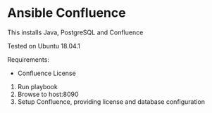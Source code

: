 # Ansible Confluence

This installs Java, PostgreSQL and Confluence

Tested on Ubuntu 18.04.1

Requirements:
- Confluence License

1. Run playbook
2. Browse to host:8090
3. Setup Confluence, providing license and database configuration
